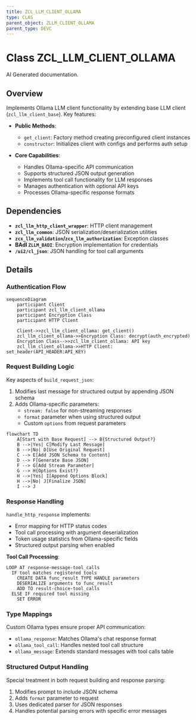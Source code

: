 ```yaml
---
title: ZCL_LLM_CLIENT_OLLAMA
type: CLAS
parent_object: ZLLM_CLIENT_OLLAMA
parent_type: DEVC
---
```


# Class ZCL_LLM_CLIENT_OLLAMA

AI Generated documentation.

## Overview

Implements Ollama LLM client functionality by extending base LLM client (`zcl_llm_client_base`). Key features:

- **Public Methods**:
  - `get_client`: Factory method creating preconfigured client instances
  - `constructor`: Initializes client with configs and performs auth setup

- **Core Capabilities**:
  - Handles Ollama-specific API communication
  - Supports structured JSON output generation
  - Implements tool call functionality for LLM responses
  - Manages authentication with optional API keys
  - Processes Ollama-specific response formats

## Dependencies

- **`zcl_llm_http_client_wrapper`**: HTTP client management
- **`zcl_llm_common`**: JSON serialization/deserialization utilities
- **`zcx_llm_validation`/`zcx_llm_authorization`**: Exception classes
- **BAdI `ZLLM_BADI`**: Encryption implementation for credentials
- **`/ui2/cl_json`**: JSON handling for tool call arguments

## Details

### Authentication Flow

```mermaid
sequenceDiagram
    participant Client
    participant zcl_llm_client_ollama
    participant Encryption Class
    participant HTTP Client
    
    Client->>zcl_llm_client_ollama: get_client()
    zcl_llm_client_ollama->>Encryption Class: decrypt(auth_encrypted)
    Encryption Class-->>zcl_llm_client_ollama: API key
    zcl_llm_client_ollama->>HTTP Client: set_header(API_HEADER:API_KEY)
```

### Request Building Logic

Key aspects of `build_request_json`:

1. Modifies last message for structured output by appending JSON schema
2. Adds Ollama-specific parameters:
   - `stream: false` for non-streaming responses
   - `format` parameter when using structured output
   - Custom `options` from request parameters

```mermaid
flowchart TD
    A[Start with Base Request] --> B{Structured Output?}
    B -->|Yes| C[Modify Last Message]
    B -->|No| D[Use Original Request]
    C --> E[Add JSON Schema to Content]
    D --> F[Generate Base JSON]
    F --> G[Add Stream Parameter]
    G --> H{Options Exist?}
    H -->|Yes| I[Append Options Block]
    H -->|No| J[Finalize JSON]
    I --> J
```

### Response Handling

`handle_http_response` implements:

- Error mapping for HTTP status codes
- Tool call processing with argument deserialization
- Token usage statistics from Ollama-specific fields
- Structured output parsing when enabled

**Tool Call Processing**:

```abap
LOOP AT response-message-tool_calls
  IF tool matches registered tools
    CREATE DATA func_result TYPE HANDLE parameters
    DESERIALIZE arguments to func_result
    ADD TO result-choice-tool_calls
  ELSE IF required tool missing
    SET ERROR
```

### Type Mappings

Custom Ollama types ensure proper API communication:

- `ollama_response`: Matches Ollama's chat response format
- `ollama_tool_call`: Handles nested tool call structure
- `ollama_message`: Extends standard messages with tool calls table

### Structured Output Handling

Special treatment in both request building and response parsing:

1. Modifies prompt to include JSON schema
2. Adds `format` parameter to request
3. Uses dedicated parser for JSON responses
4. Handles potential parsing errors with specific error messages
